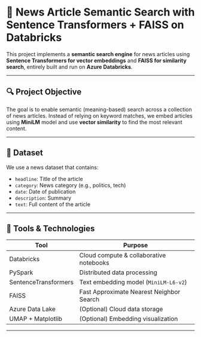 # 🧠 News Article Semantic Search with Sentence Transformers + FAISS on Databricks

This project implements a **semantic search engine** for news articles using **Sentence Transformers for vector embeddings** and **FAISS for similarity search**, entirely built and run on **Azure Databricks**.

---

## 🔍 Project Objective

The goal is to enable semantic (meaning-based) search across a collection of news articles. Instead of relying on keyword matches, we embed articles using **MiniLM** model and use **vector similarity** to find the most relevant content.

---

## 📁 Dataset

We use a news dataset that contains:

- `headline`: Title of the article  
- `category`: News category (e.g., politics, tech)
- `date`: Date of publication  
- `description`: Summary  
- `text`: Full content of the article  

---

## 🧰 Tools & Technologies

| Tool            | Purpose                                  |
|-----------------|------------------------------------------|
| Databricks      | Cloud compute & collaborative notebooks  |
| PySpark         | Distributed data processing              |
| SentenceTransformers | Text embedding model (`MiniLM-L6-v2`) |
| FAISS           | Fast Approximate Nearest Neighbor Search |
| Azure Data Lake | (Optional) Cloud data storage            |
| UMAP + Matplotlib | (Optional) Embedding visualization     |

---
